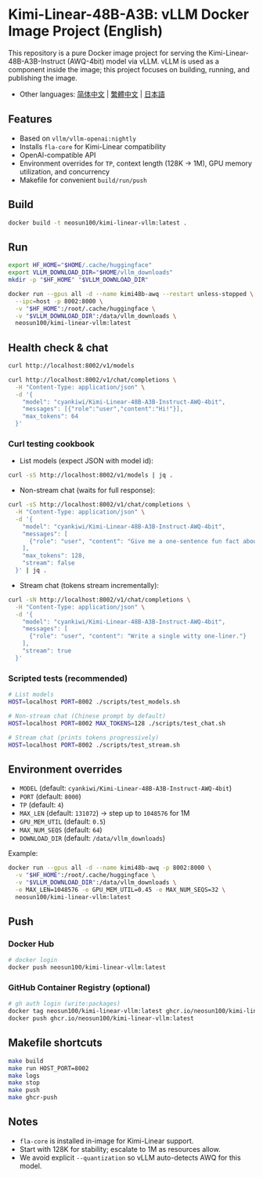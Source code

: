 # Kimi-Linear-48B-A3B: vLLM Docker Image Project (English)

This repository is a pure Docker image project for serving the Kimi-Linear-48B-A3B-Instruct (AWQ-4bit) model via vLLM. vLLM is used as a component inside the image; this project focuses on building, running, and publishing the image.

- Other languages: [简体中文](README.zh-CN.md) | [繁體中文](README.zh-TW.md) | [日本語](README.ja.md)

## Features
- Based on `vllm/vllm-openai:nightly`
- Installs `fla-core` for Kimi-Linear compatibility
- OpenAI-compatible API
- Environment overrides for `TP`, context length (128K → 1M), GPU memory utilization, and concurrency
- Makefile for convenient `build/run/push`

## Build
```bash
docker build -t neosun100/kimi-linear-vllm:latest .
```

## Run
```bash
export HF_HOME="$HOME/.cache/huggingface"
export VLLM_DOWNLOAD_DIR="$HOME/vllm_downloads"
mkdir -p "$HF_HOME" "$VLLM_DOWNLOAD_DIR"

docker run --gpus all -d --name kimi48b-awq --restart unless-stopped \
  --ipc=host -p 8002:8000 \
  -v "$HF_HOME":/root/.cache/huggingface \
  -v "$VLLM_DOWNLOAD_DIR":/data/vllm_downloads \
  neosun100/kimi-linear-vllm:latest
```

## Health check & chat
```bash
curl http://localhost:8002/v1/models

curl http://localhost:8002/v1/chat/completions \
  -H "Content-Type: application/json" \
  -d '{
    "model": "cyankiwi/Kimi-Linear-48B-A3B-Instruct-AWQ-4bit",
    "messages": [{"role":"user","content":"Hi!"}],
    "max_tokens": 64
  }'
```

### Curl testing cookbook
- List models (expect JSON with model id):
```bash
curl -sS http://localhost:8002/v1/models | jq .
```

- Non-stream chat (waits for full response):
```bash
curl -sS http://localhost:8002/v1/chat/completions \
  -H "Content-Type: application/json" \
  -d '{
    "model": "cyankiwi/Kimi-Linear-48B-A3B-Instruct-AWQ-4bit",
    "messages": [
      {"role": "user", "content": "Give me a one-sentence fun fact about space."}
    ],
    "max_tokens": 128,
    "stream": false
  }' | jq .
```

- Stream chat (tokens stream incrementally):
```bash
curl -sN http://localhost:8002/v1/chat/completions \
  -H "Content-Type: application/json" \
  -d '{
    "model": "cyankiwi/Kimi-Linear-48B-A3B-Instruct-AWQ-4bit",
    "messages": [
      {"role": "user", "content": "Write a single witty one-liner."}
    ],
    "stream": true
  }'
```

### Scripted tests (recommended)
```bash
# List models
HOST=localhost PORT=8002 ./scripts/test_models.sh

# Non-stream chat (Chinese prompt by default)
HOST=localhost PORT=8002 MAX_TOKENS=128 ./scripts/test_chat.sh

# Stream chat (prints tokens progressively)
HOST=localhost PORT=8002 ./scripts/test_stream.sh
```

## Environment overrides
- `MODEL` (default: `cyankiwi/Kimi-Linear-48B-A3B-Instruct-AWQ-4bit`)
- `PORT` (default: `8000`)
- `TP` (default: `4`)
- `MAX_LEN` (default: `131072`) → step up to `1048576` for 1M
- `GPU_MEM_UTIL` (default: `0.5`)
- `MAX_NUM_SEQS` (default: `64`)
- `DOWNLOAD_DIR` (default: `/data/vllm_downloads`)

Example:
```bash
docker run --gpus all -d --name kimi48b-awq -p 8002:8000 \
  -v "$HF_HOME":/root/.cache/huggingface \
  -v "$VLLM_DOWNLOAD_DIR":/data/vllm_downloads \
  -e MAX_LEN=1048576 -e GPU_MEM_UTIL=0.45 -e MAX_NUM_SEQS=32 \
  neosun100/kimi-linear-vllm:latest
```

## Push
### Docker Hub
```bash
# docker login
docker push neosun100/kimi-linear-vllm:latest
```

### GitHub Container Registry (optional)
```bash
# gh auth login (write:packages)
docker tag neosun100/kimi-linear-vllm:latest ghcr.io/neosun100/kimi-linear-vllm:latest
docker push ghcr.io/neosun100/kimi-linear-vllm:latest
```

## Makefile shortcuts
```bash
make build
make run HOST_PORT=8002
make logs
make stop
make push
make ghcr-push
```

## Notes
- `fla-core` is installed in-image for Kimi-Linear support.
- Start with 128K for stability; escalate to 1M as resources allow.
- We avoid explicit `--quantization` so vLLM auto-detects AWQ for this model.
